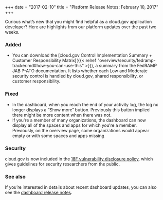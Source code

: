 +++
date = "2017-02-10"
title = "Platform Release Notes: February 10, 2017"
+++

Curious what’s new that you might find helpful as a cloud.gov application developer? Here are highlights from our platform updates over the past two weeks.
<!--more-->

### Added
- You can download the [cloud.gov Control Implementation Summary + Customer Responsibility Matrix]({{< relref "overview/security/fedramp-tracker.md#how-you-can-use-this" >}}), a summary from the FedRAMP JAB P-ATO documentation. It lists whether each Low and Moderate security control is handled by cloud.gov, shared responsibility, or customer responsibility.

### Fixed
- In the dashboard, when you reach the end of your activity log, the log no longer displays a “Show more” button. Previously this button implied there might be more content when there was not.
- If you're a member of many organizations, the dashboard can now display all of the spaces and apps for which you're a member. Previously, on the overview page, some organizations would appear empty or with some spaces and apps missing.

### Security

cloud.gov is now included in the [18F vulnerability disclosure policy](https://18f.gsa.gov/vulnerability-disclosure-policy/), which gives guidelines for security researchers from the public.

### See also

If you’re interested in details about recent dashboard updates, you can also see the [dashboard release notes](https://github.com/18F/cg-dashboard/releases).
